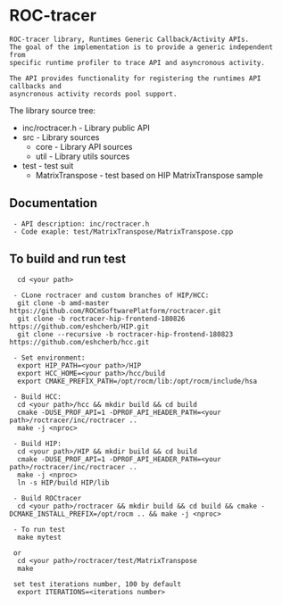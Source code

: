 # ROC-tracer
```
ROC-tracer library, Runtimes Generic Callback/Activity APIs.
The goal of the implementation is to provide a generic independent from
specific runtime profiler to trace API and asyncronous activity.

The API provides functionality for registering the runtimes API callbacks and
asyncronous activity records pool support.
```

The library source tree:
 - inc/roctracer.h - Library public API
 - src  - Library sources
   - core - Library API sources
   - util - Library utils sources
 - test - test suit
   - MatrixTranspose - test based on HIP MatrixTranspose sample

## Documentation
```
 - API description: inc/roctracer.h
 - Code exaple: test/MatrixTranspose/MatrixTranspose.cpp
```

## To build and run test
```
  cd <your path>

 - CLone roctracer and custom branches of HIP/HCC:
  git clone -b amd-master https://github.com/ROCmSoftwarePlatform/roctracer.git
  git clone -b roctracer-hip-frontend-180826 https://github.com/eshcherb/HIP.git
  git clone --recursive -b roctracer-hip-frontend-180823 https://github.com/eshcherb/hcc.git

 - Set environment:
  export HIP_PATH=<your path>/HIP
  export HCC_HOME=<your path>/hcc/build
  export CMAKE_PREFIX_PATH=/opt/rocm/lib:/opt/rocm/include/hsa

 - Build HCC:
  cd <your path>/hcc && mkdir build && cd build
  cmake -DUSE_PROF_API=1 -DPROF_API_HEADER_PATH=<your path>/roctracer/inc/roctracer ..
  make -j <nproc>
  
 - Build HIP:
  cd <your path>/HIP && mkdir build && cd build
  cmake -DUSE_PROF_API=1 -DPROF_API_HEADER_PATH=<your path>/roctracer/inc/roctracer ..
  make -j <nproc>
  ln -s HIP/build HIP/lib
  
 - Build ROCtracer
  cd <your path>/roctracer && mkdir build && cd build && cmake -DCMAKE_INSTALL_PREFIX=/opt/rocm .. && make -j <nproc>

 - To run test
  make mytest
 
 or
  cd <your path>/roctracer/test/MatrixTranspose
  make

 set test iterations number, 100 by default
  export ITERATIONS=<iterations number>
```
